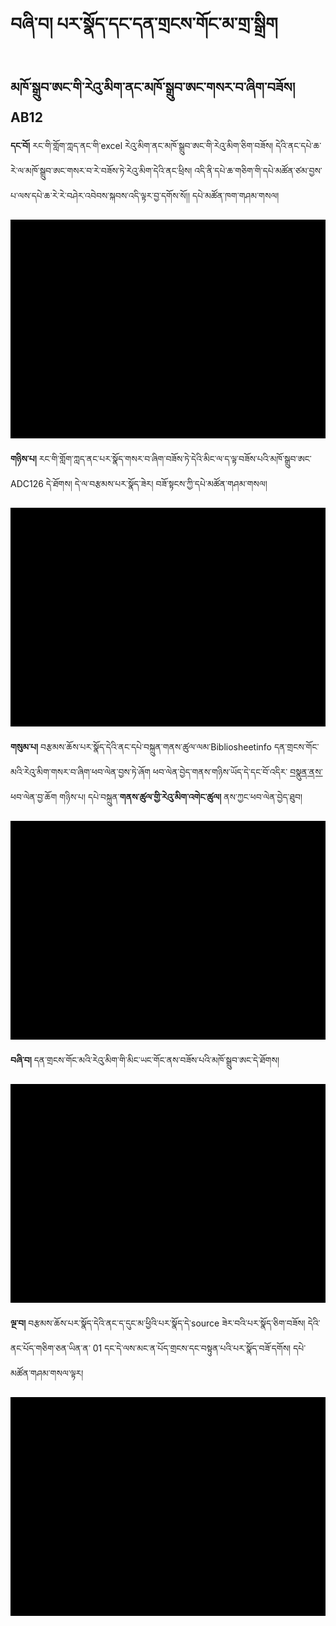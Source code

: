 # བཞི་བ། པར་སྣོད་དང་དན་གྲངས་གོང་མ་གྲ་སྒྲིག
##  མཁོ་སྒྲུབ་ཨང་གི་རེའུ་མིག་ནང་མཁོ་སྒྲུབ་ཨང་གསར་བ་ཞིག་བཟོས། AB12

**དང་བོ།** རང་གི་གློག་ཀླད་ནང་གི་excel རེའུ་མིག་ནང་མཁོ་སྒྲུབ་ཨང་གི་རེའུ་མིག་ཅིག་བཟོས། དེའི་ནང་དཔེ་ཆ་རེ་ལ་མཁོ་སྒྲུབ་ཨང་གསར་བ་རེ་བཟོས་ཏེ་རེའུ་མིག་དེའི་ནང་ཕྲིས། འདི་ནི་དཔེ་ཆ་གཅིག་གི་དཔེ་མཚོན་ཙམ་བྱས་པ་ལས་དཔེ་ཆ་རེ་རེ་བཤེར་འབེབས་སྐབས་འདི་ལྟར་བྱ་དགོས་སོ།། དཔེ་མཚོན་ཁག་གཤམ་གསལ།

<img src="https://github.com/buda-base/budax/blob/master/howtoguides/DIG05/images/001.gif" height="350" width="600" >

**གཉིས་པ།** རང་གི་གློག་ཀླད་ནང་པར་སྣོད་གསར་བ་ཞིག་བཟོས་ཏེ་དེའི་མིང་ལ་ད་ལྟ་བཟོས་པའི་མཁོ་སྒྲུབ་ཨང་ ADC126 དེ་ཐོགས། དེ་ལ་བརྩམས་པར་སྣོད་ཟེར། བཟོ་སྟངས་ཀྱི་དཔེ་མཚོན་གཤམ་གསལ།

<img src="https://github.com/buda-base/budax/blob/master/howtoguides/DIG05/images/002.gif" height="350" width="600" >

**གསུམ་པ།** བརྩམས་ཆོས་པར་སྣོད་དེའི་ནང་དཔེ་བསྐྲུན་གནས་ཚུལ་ལམ་Bibliosheetinfo དན་གྲངས་གོང་མའི་རེའུ་མིག་གསར་བ་ཞིག་ཕབ་ལེན་བྱས་ཏེ་ཞོག ཕབ་ལེན་བྱེད་གནས་གཉིས་ཡོད་དེ་དང་བོ་འདིར་ [བསྣུན་ནས་](https://github.com/BuddhistDigitalResourceCenter/digitization-guidelines/files/1966535/ALA0000.xlsx) ཕབ་ལེན་བྱ་ཆོག གཉིས་པ། དཔེ་བསྐྲུན་**གནས་ཚུལ་གྱི་རེའུ་མིག་འགེང་ཚུལ།** ནས་ཀྱང་ཕབ་ལེན་བྱེད་ཐུབ།

<img src="https://github.com/buda-base/budax/blob/master/howtoguides/DIG05/images/003.gif" height="350" width="600" >

**བཞི་བ།** དན་གྲངས་གོང་མའི་རེའུ་མིག་གི་མིང་ཡང་གོང་ནས་བཟོས་པའི་མཁོ་སྒྲུབ་ཨང་དེ་ཐོགས། 

<img src="https://github.com/buda-base/budax/blob/master/howtoguides/DIG05/images/004.gif" height="350" width="600" >

**ལྔ་བ།** བརྩམས་ཆོས་པར་སྣོད་དེའི་ནང་ད་དུང་མ་ཕྱིའི་པར་སྣོད་དེ་source ཟེར་བའི་པར་སྣོད་ཅིག་བཟོས། དེའི་ནང་པོད་གཅིག་ཅན་ཡིན་ན་ 01 དང་དེ་ལས་མང་ན་པོད་གྲངས་དང་བསྟུན་པའི་པར་སྣོད་བཟོ་དགོས། དཔེ་མཚོན་གཤམ་གསལ་ལྟར།

<img src="https://github.com/buda-base/budax/blob/master/howtoguides/DIG05/images/005.gif" height="350" width="600" >
